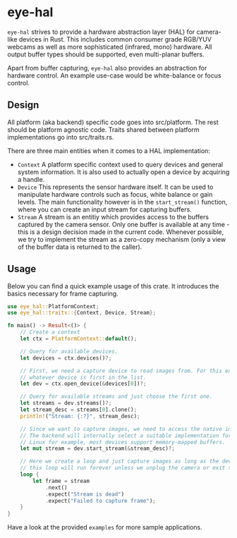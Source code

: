 # eye-hal

`eye-hal` strives to provide a hardware abstraction layer (HAL) for camera-like devices in Rust.
This includes common consumer grade RGB/YUV webcams as well as more sophisticated (infrared, mono)
hardware. All output buffer types should be supported, even multi-planar buffers.

Apart from buffer capturing, `eye-hal` also provides an abstraction for hardware control. An
example use-case would be white-balance or focus control.

## Design

All platform (aka backend) specific code goes into src/platform. The rest should be platform
agnostic code. Traits shared between platform implementations go into src/traits.rs.

There are three main entities when it comes to a HAL implementation:
- `Context`
  A platform specific context used to query devices and general system information.
  It is also used to actually open a device by acquiring a handle.
- `Device`
  This represents the sensor hardware itself. It can be used to manipulate hardware controls such
  as focus, white balance or gain levels. The main functionality however is in the `start_stream()`
  function, where you can create an input stream for capturing buffers.
- `Stream`
  A stream is an entitiy which provides access to the buffers captured by the camera sensor. Only
  one buffer is available at any time - this is a design decision made in the current code.
  Whenever possible, we try to implement the stream as a zero-copy mechanism (only a view of the
  buffer data is returned to the caller).

## Usage
Below you can find a quick example usage of this crate. It introduces the basics necessary for
frame capturing.

```rust
use eye_hal::PlatformContext;
use eye_hal::traits::{Context, Device, Stream};

fn main() -> Result<()> {
    // Create a context
    let ctx = PlatformContext::default();

    // Query for available devices.
    let devices = ctx.devices()?;

    // First, we need a capture device to read images from. For this example, let's just choose
    // whatever device is first in the list.
    let dev = ctx.open_device(&devices[0])?;

    // Query for available streams and just choose the first one.
    let streams = dev.streams()?;
    let stream_desc = streams[0].clone();
    println!("Stream: {:?}", stream_desc);

    // Since we want to capture images, we need to access the native image stream of the device.
    // The backend will internally select a suitable implementation for the platform stream. On
    // Linux for example, most devices support memory-mapped buffers.
    let mut stream = dev.start_stream(&stream_desc)?;

    // Here we create a loop and just capture images as long as the device produces them. Normally,
    // this loop will run forever unless we unplug the camera or exit the program.
    loop {
        let frame = stream
            .next()
            .expect("Stream is dead")
            .expect("Failed to capture frame");
    }
}
```

Have a look at the provided `examples` for more sample applications.
